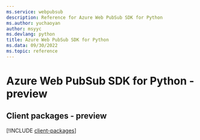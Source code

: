 ```yaml
---
ms.service: webpubsub
description: Reference for Azure Web PubSub SDK for Python
ms.author: yuchaoyan
author: msyyc
ms.devlang: python
title: Azure Web PubSub SDK for Python
ms.data: 09/30/2022
ms.topic: reference
---
```

# Azure Web PubSub SDK for Python - preview

## Client packages - preview
[!INCLUDE [client-packages](web-pubsub-client-index.md)]